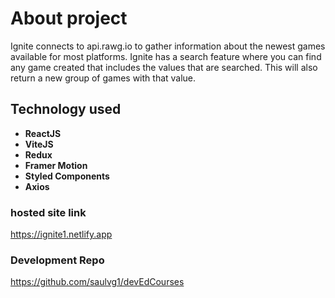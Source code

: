 # About project

Ignite connects to api.rawg.io to gather information about the newest games available for most platforms. Ignite has a search feature where you can find any game created that includes the values that are searched. This will also return a new group of games with that value.

## Technology used

- **ReactJS**
- **ViteJS**
- **Redux**
- **Framer Motion**
- **Styled Components**
- **Axios**

### hosted site link

https://ignite1.netlify.app

### Development Repo

https://github.com/saulvg1/devEdCourses

